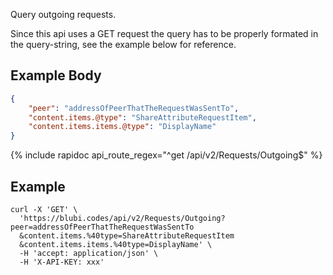 
Query outgoing requests.

Since this api uses a GET request the query has to be properly formated in the query-string,
see the example below for reference.

## Example Body

```json
{
    "peer": "addressOfPeerThatTheRequestWasSentTo",
    "content.items.@type": "ShareAttributeRequestItem",
    "content.items.items.@type": "DisplayName"
}
```

{% include rapidoc api_route_regex="^get /api/v2/Requests/Outgoing$" %}

## Example

```shell
curl -X 'GET' \
  'https://blubi.codes/api/v2/Requests/Outgoing?peer=addressOfPeerThatTheRequestWasSentTo
  &content.items.%40type=ShareAttributeRequestItem
  &content.items.items.%40type=DisplayName' \
  -H 'accept: application/json' \
  -H 'X-API-KEY: xxx'
```
